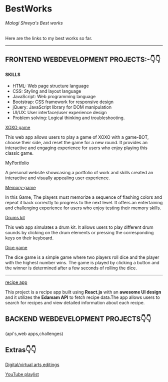 # BestWorks
<h6>Malogi Shreya's Best works</h6>
Here are the links to my best works so far.






---

<h2>FRONTEND WEBDEVELOPMENT PROJECTS:-👇👇</h2>

<h4> SKILLS </h4>

- HTML: Web page structure language
- CSS: Styling and layout language
- JavaScript: Web programming language
- Bootstrap: CSS framework for responsive design
- jQuery: JavaScript library for DOM manipulation
- UI/UX: User interface/user experience design
- Problem solving: Logical thinking and troubleshooting.


[XOXO game](https://github.com/5hre9a/XOXO-game)

This web app allows users to play a game of XOXO with a game-BOT, choose their side, and reset the game for a new round. It provides an interactive and engaging experience for users who enjoy playing this classic game.

[MyPortfolio](https://github.com/5hre9a/MyPortfolio)

A personal website showcasing a portfolio of work and skills created an interactive and visually appealing user experience.

[Memory-game](https://github.com/5hre9a/memory-game)

In this Game, The players must memorize a sequence of flashing colors and repeat it back correctly to progress to the next level. It offers an entertaining and challenging experience for users who enjoy testing their memory skills.

[Drums kit](https://github.com/5hre9a/drums-kit)

This web app simulates a drum kit. It allows users to play different drum sounds by clicking on the drum elements or pressing the corresponding keys on their keyboard.

[Dice game](https://github.com/5hre9a/Dice-game)

The dice game is a simple game where two players roll dice and the player with the highest number wins. The game is played by clicking a button and the winner is determined after a few seconds of rolling the dice.

--- 

[recipe app](https://github.com/5hre9a/recipe-app)

This project is a recipe app built using **React.js** with an **awesome UI design** and it utilizes the **Edamam API** to fetch recipe data.The app allows users to search for recipes and view detailed information about each recipe.





<h2>BACKEND WEBDEVELOPMENT PROJECTS👇👇</h2>
(api's,web apps,challenges)




<h2>Extras👇👇</h2>

[Digital/virtual arts,editings](https://vsco.co/5hre9aaesthetics/gallery)

[YouTube playlist](https://www.youtube.com/channel/UCZQkssgRd4o2jcxT3c55bbg/playlists?view_as=subscriber)

